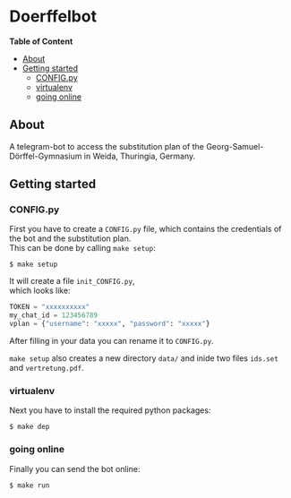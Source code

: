 # Doerffelbot

**Table of Content**
- [About](#about)
- [Getting started](#getting-started)
  - [CONFIG.py](#configpy)
  - [virtualenv](#virtualenv)
  - [going online](#going-online)

## About
A telegram-bot to access the substitution plan of the Georg-Samuel-Dörffel-Gymnasium in Weida, Thuringia, Germany.

## Getting started

### CONFIG.py
First you have to create a `CONFIG.py` file, which contains the credentials of the bot and the substitution plan.  
This can be done by calling `make setup`:

```shell
$ make setup
```

It will create a file `init_CONFIG.py`,  
which looks like:

```python
TOKEN = "xxxxxxxxxx"
my_chat_id = 123456789
vplan = {"username": "xxxxx", "password": "xxxxx"}
```

After filling in your data you can rename it to `CONFIG.py`.

`make setup` also creates a new directory `data/` and inide two files `ids.set` and `vertretung.pdf`.

### virtualenv
Next you have to install the required python packages:
```shell
$ make dep
```
### going online
Finally you can send the bot online:
```shell
$ make run
```
